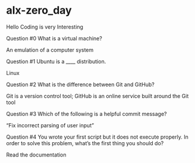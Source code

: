 # alx-zero_day
Hello Coding is very Interesting

Question #0
What is a virtual machine?

An emulation of a computer system

Question #1
Ubuntu is a ____ distribution.

Linux

Question #2
What is the difference between Git and GitHub?

Git is a version control tool; GitHub is an online service built around the Git tool

Question #3
Which of the following is a helpful commit message?

“Fix incorrect parsing of user input”

Question #4
You wrote your first script but it does not execute properly. In order to solve this problem, what’s the first thing you should do?

Read the documentation

